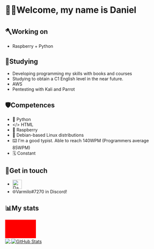 <h1>
  👋🏼Welcome, my name is Daniel
<h1/>

## 🪓Working on
- Raspberry + Python

## 🌱Studying
- Developing programming my skills with books and courses
- Studying to obtain a C1 English level in the near future.
- AWS
- Pentesting with Kali and Parrot

## 🛡️Competences
- 🐍 Python
- </> HTML
- 🍇 Raspberry
- 🐧 Debian-based Linux distributions 
- ⌨️ I'm a good typist. Able to reach 140WPM (Programmers average 85WPM)
- 🗓️ Constant
  
## 💬Get in touch
- [<img src="https://raw.githubusercontent.com/Raymo111/Raymo111/master/socials/linkedin.png" height="30em" align="center" alt="Daniel's LinkedIn" title="Daniel's LinkedIn"/>](https://www.linkedin.com/in/daniel-atanasov-angelov-703a16217/)
- 🌐Varmilo#7270 in Discord! 

## 📊My stats
<div style="width:100px;  height: 60px; background: red; position: relative;"></div>
<a href="https://github.com/VarmiloVA/VarmiloVA">
  <img align="center" src="https://github-readme-stats.vercel.app/api/top-langs/?username=VarmiloVA&hide=scss,html,tex&title_color=ffffff&text_color=c9cacc&icon_color=2bbc8a&bg_color=1d1f21&langs_count=3" />
</a>
<a href="https://github.com/VarmiloVA/VarmiloVA">
  <img align="center" src="https://github-readme-stats.vercel.app/api?username=VarmiloVA&show_icons=true&line_height=27&count_private=true&title_color=ffffff&text_color=c9cacc&icon_color=2bbc8a&bg_color=1d1f21" alt="GitHub Stats" />
</a>

<!--
**VarmiloVA/VarmiloVA** is a ✨ _special_ ✨ repository because its `README.md` (this file) appears on your GitHub profile.

Here are some ideas to get you started:

- 🔭 I’m currently working on ...
- 🌱 I’m currently learning ...
- 👯 I’m looking to collaborate on ...
- 🤔 I’m looking for help with ...
- 💬 Ask me about ...
- 📫 How to reach me: ...
- 😄 Pronouns: ...
- ⚡ Fun fact: ...
-->
